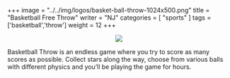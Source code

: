 +++
image = "../../img/logos/basket-ball-throw-1024x500.png"
title = "Basketball Free Throw"
writer = "NJ"
categories = [ "sports" ]
tags = ['basketball','throw']
weight = 12
+++

<a target="_blank" href="https://play.google.com/store/apps/details?id=io.yarsa.games.basketballthrow">
    <center>
        <img align="middle" src="../../img/logos/google.png">
    </center>
</a>

Basketball Throw is an endless game where you try to score as many scores as possible. Collect stars along the way, choose from various balls with different physics and you’ll be playing the game for hours.